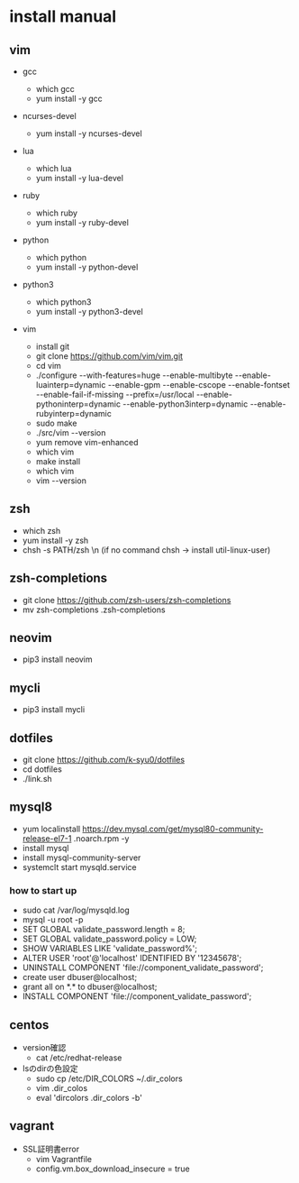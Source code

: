 # install manual

## vim

- gcc
  - which gcc
  - yum install -y gcc

- ncurses-devel
  - yum install -y ncurses-devel

- lua
  - which lua
  - yum install -y lua-devel

- ruby
  - which ruby
  - yum install -y ruby-devel

- python
  - which python
  - yum install -y python-devel

- python3
  - which python3
  - yum install -y python3-devel

- vim
  - install git
  - git clone https://github.com/vim/vim.git
  - cd vim
  - ./configure --with-features=huge --enable-multibyte --enable-luainterp=dynamic --enable-gpm --enable-cscope --enable-fontset --enable-fail-if-missing --prefix=/usr/local --enable-pythoninterp=dynamic --enable-python3interp=dynamic --enable-rubyinterp=dynamic
  - sudo make
  - ./src/vim --version
  - yum remove vim-enhanced
  - which vim
  - make install
  - which vim
  - vim --version

## zsh
- which zsh
- yum install -y zsh
- chsh -s PATH/zsh \n (if no command chsh -> install util-linux-user)

## zsh-completions
- git clone https://github.com/zsh-users/zsh-completions 
- mv zsh-completions .zsh-completions

## neovim
- pip3 install neovim

## mycli
- pip3 install mycli

## dotfiles
- git clone https://github.com/k-syu0/dotfiles
- cd dotfiles
- ./link.sh

## mysql8
- yum localinstall https://dev.mysql.com/get/mysql80-community-release-el7-1    .noarch.rpm -y
- install mysql
- install mysql-community-server
- systemclt start mysqld.service

### how to start up
- sudo cat /var/log/mysqld.log
- mysql -u root -p
- SET GLOBAL validate\_password.length = 8;
- SET GLOBAL validate\_password.policy = LOW;
- SHOW VARIABLES LIKE 'validate\_password%';
- ALTER USER 'root'@'localhost' IDENTIFIED BY '12345678';
- UNINSTALL COMPONENT 'file://component\_validate\_password';
- create user dbuser@localhost;
- grant all on \*.\* to dbuser@localhost;
- INSTALL COMPONENT 'file://component\_validate\_password';


## centos
- version確認
  - cat /etc/redhat-release
- lsのdirの色設定
  - sudo cp /etc/DIR\_COLORS ~/.dir\_colors
  - vim .dir\_colos
  - eval 'dircolors .dir\_colors -b'

## vagrant
- SSL証明書error
  - vim Vagrantfile
  - config.vm.box\_download\_insecure = true

